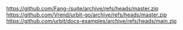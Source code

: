 https://github.com/Fang-/suite/archive/refs/heads/master.zip
https://github.com/Vrend/urbit-go/archive/refs/heads/master.zip
https://github.com/urbit/docs-examples/archive/refs/heads/main.zip
